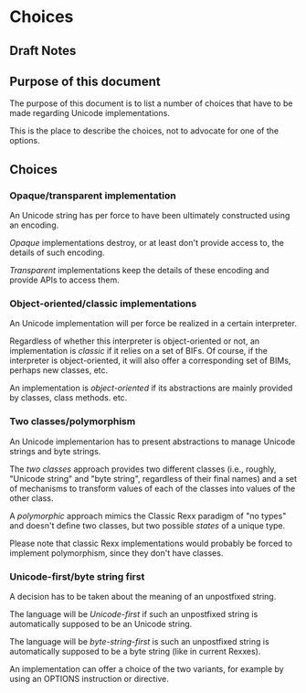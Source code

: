 # Choices

## Draft Notes

## Purpose of this document

The purpose of this document is to list a number of choices that have to be made regarding Unicode implementations.

This is the place to describe the choices, not to advocate for one of the options.

## Choices

### Opaque/transparent implementation

An Unicode string has per force to have been ultimately constructed using an encoding.

_Opaque_ implementations destroy, or at least don't provide access to, the details of such encoding.

_Transparent_ implementations keep the details of these encoding and provide APIs to access them.

### Object-oriented/classic implementations

An Unicode implementation will per force be realized in a certain interpreter.

Regardless of whether this interpreter is object-oriented or not, an implementation is _classic_ if it relies on a set of BIFs. 
Of course, if the interpreter is object-oriented, it will also offer a corresponding set of BIMs, perhaps new classes, etc.

An implementation is _object-oriented_ if its abstractions are mainly provided by classes, class methods. etc.

### Two classes/polymorphism

An Unicode implementarion has to present abstractions to manage Unicode strings and byte strings.

The _two classes_ approach provides two different classes (i.e., roughly, "Unicode string" and "byte string", regardless of their final names) 
and a set of mechanisms to transform values of each of the classes into values of the other class.

A _polymorphic_ approach mimics the Classic Rexx paradigm of "no types" and doesn't define two classes, but two possible _states_ of 
a unique type.

Please note that classic Rexx implementations would probably be forced to implement polymorphism, since they don't have classes.

### Unicode-first/byte string first

A decision has to be taken about the meaning of an unpostfixed string.

The language will be _Unicode-first_ if such an unpostfixed string is automatically supposed to be an Unicode string.

The language will be _byte-string-first_ is such an unpostfixed string is automatically supposed to be a byte string (like in current Rexxes).

An implementation can offer a choice of the two variants, for example by using an OPTIONS instruction or directive.
